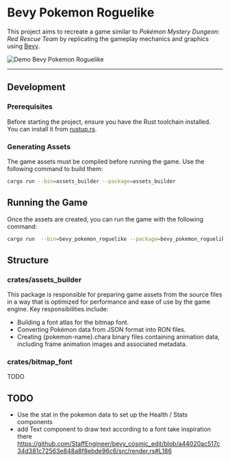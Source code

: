 # Bevy Pokemon Roguelike

This project aims to recreate a game similar to _Pokémon Mystery Dungeon: Red Rescue Team_ by replicating the gameplay mechanics and graphics using [Bevy](https://bevyengine.org/).

![Demo Bevy Pokemon Roguelike](./docs/demo.png)

---

## Development

### Prerequisites

Before starting the project, ensure you have the Rust toolchain installed. You can install it from [rustup.rs](https://rustup.rs/).

### Generating Assets

The game assets must be compiled before running the game. Use the following command to build them:

```sh
cargo run --bin=assets_builder --package=assets_builder
```

## Running the Game

Once the assets are created, you can run the game with the following command:

```sh
cargo run  --bin=bevy_pokemon_roguelike --package=bevy_pokemon_roguelike
```

## Structure

### crates/assets_builder

This package is responsible for preparing game assets from the source files in a way that is optimized for performance and ease of use by the game engine. Key responsibilities include:

- Building a font atlas for the bitmap font.
- Converting Pokémon data from JSON format into RON files.
- Creating {pokemon-name}.chara binary files containing animation data, including frame animation images and associated metadata.

### crates/bitmap_font

TODO

## TODO

- Use the stat in the pokemon data to set up the Health / Stats components
- add Text component to draw text according to a font take inspiration there
  <https://github.com/StaffEngineer/bevy_cosmic_edit/blob/a44020ac517c34d381c72563e848a8f8ebde96c6/src/render.rs#L186>
